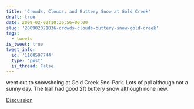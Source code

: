 ```yaml
---
title: 'Crowds, Clouds, and Buttery Snow at Gold Creek'
draft: true
date: 2009-02-02T10:36:56+00:00
slug: '200902021036-crowds-clouds-buttery-snow-gold-creek'
tags:
  - tweets
is_tweet: true
tweet_info:
  id: '1168597744'
  type: 'post'
  is_thread: False
---
```




went out to snowshoing at Gold Creek Sno-Park. Lots of ppl although not a sunny day. The trail had good 2ft buttery snow although none new.

[Discussion](https://x.com/sytelus/status/1168597744)

